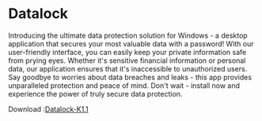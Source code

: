 # Datalock

Introducing the ultimate data protection solution for Windows - a desktop application that secures your most valuable data with a password! With our user-friendly interface, you can easily keep your private information safe from prying eyes. Whether it's sensitive financial information or personal data, our application ensures that it's inaccessible to unauthorized users. Say goodbye to worries about data breaches and leaks - this app provides unparalleled protection and peace of mind. Don't wait - install now and experience the power of truly secure data protection.

Download :[Datalock-K1.1](https://github.com/kalharawimukthi0617/Datalock/releases/download/v1.1/Datalock-K1.1.exe)
